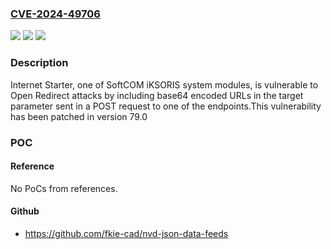 ### [CVE-2024-49706](https://cve.mitre.org/cgi-bin/cvename.cgi?name=CVE-2024-49706)
![](https://img.shields.io/static/v1?label=Product&message=iKSORIS&color=blue)
![](https://img.shields.io/static/v1?label=Version&message=0%3C%2079.0%20&color=brighgreen)
![](https://img.shields.io/static/v1?label=Vulnerability&message=CWE-601%20URL%20Redirection%20to%20Untrusted%20Site%20('Open%20Redirect')&color=brighgreen)

### Description

Internet Starter, one of SoftCOM iKSORIS system modules, is vulnerable to Open Redirect attacks by including base64 encoded URLs in the target parameter sent in a POST request to one of the endpoints.This vulnerability has been patched in version 79.0

### POC

#### Reference
No PoCs from references.

#### Github
- https://github.com/fkie-cad/nvd-json-data-feeds

